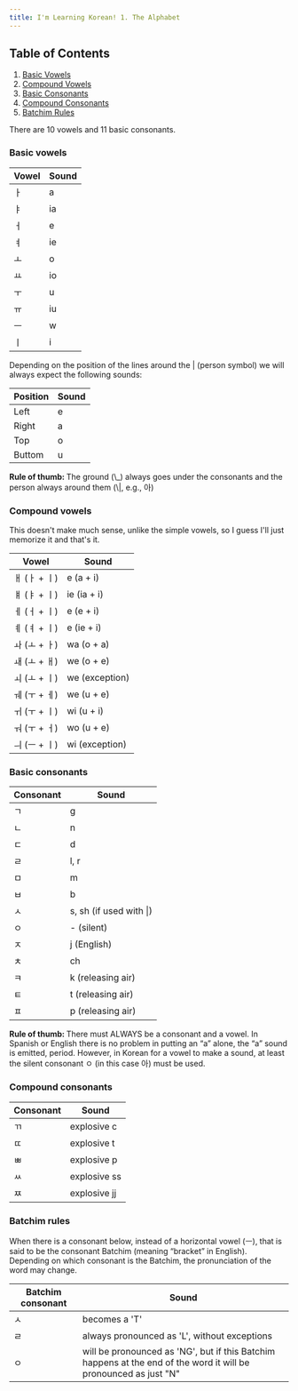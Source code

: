 ```yaml
---
title: I'm Learning Korean! 1. The Alphabet
---
```

## Table of Contents

<ol>
  <li><a class="internal-link" href="#basic-vowels">Basic Vowels</a></li>
  <li><a class="internal-link" href="#compound-vowels">Compound Vowels</a></li>
  <li><a class="internal-link" href="#basic-consonants">Basic Consonants</a></li>
  <li><a class="internal-link" href="#compound-consonants">Compound Consonants</a></li>
    <li><a class="internal-link" href="#batchim-rules">Batchim Rules</a></li>
</ol>

There are 10 vowels and 11 basic consonants.

### Basic vowels

| Vowel | Sound |
| ----- | ----- |
| ㅏ    | a     |
| ㅑ    | ia    |
| ㅓ    | e     |
| ㅕ    | ie    |
| ㅗ    | o     |
| ㅛ    | io    |
| ㅜ    | u     |
| ㅠ    | iu    |
| ㅡ    | w     |
| ㅣ    | i     |

Depending on the position of the lines around the \| (person symbol) we will always expect the following sounds:

| Position | Sound |
| -------- | ----- |
| Left     | e     |
| Right    | a     |
| Top      | o     |
| Buttom   | u     |

<div class="notice">
<b>Rule of thumb: </b> The ground (\_) always goes under the consonants and the person always around them (\|, e.g., 아)
</div>

### Compound vowels

This doesn't make much sense, unlike the simple vowels, so I guess I'll just memorize it and that's it.

| Vowel        | Sound          |
| ------------ | -------------- |
| ㅐ (ㅏ + ㅣ) | e (a + i)      |
| ㅒ (ㅑ + ㅣ) | ie (ia + i)    |
| ㅔ (ㅓ + ㅣ) | e (e + i)      |
| ㅖ (ㅕ + ㅣ) | e (ie + i)     |
| ㅘ (ㅗ + ㅏ) | wa (o + a)     |
| ㅙ (ㅗ + ㅐ) | we (o + e)     |
| ㅚ (ㅗ + ㅣ) | we (exception) |
| ㅞ (ㅜ + ㅔ) | we (u + e)     |
| ㅟ (ㅜ + ㅣ) | wi (u + i)     |
| ㅝ (ㅜ + ㅓ) | wo (u + e)     |
| ㅢ (ㅡ + ㅣ) | wi (exception) |

### Basic consonants

| Consonant | Sound                   |
| --------- | ----------------------- |
| ㄱ        | g                       |
| ㄴ        | n                       |
| ㄷ        | d                       |
| ㄹ        | l, r                    |
| ㅁ        | m                       |
| ㅂ        | b                       |
| ㅅ        | s, sh (if used with \|) |
| ㅇ        | - (silent)              |
| ㅈ        | j (English)             |
| ㅊ        | ch                      |
| ㅋ        | k (releasing air)       |
| ㅌ        | t (releasing air)       |
| ㅍ        | p (releasing air)       |


<div class="notice">
<b>Rule of thumb: </b> There must ALWAYS be a consonant and a vowel. In Spanish or English there is no problem in putting an “a” alone, the “a” sound is emitted, period. However, in Korean for a vowel to make a sound, at least the silent consonant ㅇ (in this case 아) must be used.
</div>

### Compound consonants

| Consonant | Sound        |
| --------- | ------------ |
| ㄲ        | explosive c  |
| ㄸ        | explosive t  |
| ㅃ        | explosive p  |
| ㅆ        | explosive ss |
| ㅉ        | explosive jj |

### Batchim rules

When there is a consonant below, instead of a horizontal vowel (ㅡ), that is said to be the consonant Batchim (meaning “bracket” in English). Depending on which consonant is the Batchim, the pronunciation of the word may change.

| Batchim consonant | Sound                                                                                                            |
| ----------------- | ---------------------------------------------------------------------------------------------------------------- |
| ㅅ                | becomes a 'T'                                                                                                    |
| ㄹ                | always pronounced as 'L', without exceptions                                                                     |
| ㅇ                | will be pronounced as 'NG', but if this Batchim happens at the end of the word it will be pronounced as just "N" |
